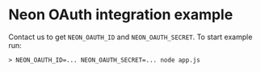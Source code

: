 # Neon OAuth integration example

Contact us to get `NEON_OAUTH_ID` and `NEON_OAUTH_SECRET`. To start example run:

```
> NEON_OAUTH_ID=... NEON_OAUTH_SECRET=... node app.js
```